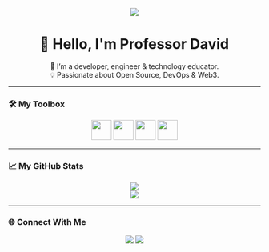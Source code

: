 <!-- Header Image -->
<p align="center">
  <img src="https://capsule-render.vercel.app/api?text=Welcome+to+My+World!&animation=fadeIn&type=waving&color=gradient&height=200"/>
</p>

<h1 align="center">👋 Hello, I'm Professor David</h1>

<p align="center">
  🚀 I’m a developer, engineer & technology educator. <br>
  💡 Passionate about Open Source, DevOps & Web3.
</p>

---

### 🛠️ My Toolbox

<p align="center">
  <img src="https://cdn.jsdelivr.net/gh/devicons/devicon/icons/php/php-original.svg" width="40"/>
  <img src="https://cdn.jsdelivr.net/gh/devicons/devicon/icons/mysql/mysql-original-wordmark.svg" width="40"/>
  <img src="https://cdn.jsdelivr.net/gh/devicons/devicon/icons/html5/html5-original.svg" width="40"/>
  <img src="https://cdn.jsdelivr.net/gh/devicons/devicon/icons/css3/css3-original.svg" width="40"/>
</p>

---

### 📈 My GitHub Stats

<p align="center">
  <img src="https://github-readme-stats.vercel.app/api?username=professor-david&show_icons=true&theme=radical"/>
  <br/>
  <img src="https://github-readme-streak-stats.herokuapp.com/?user=professor-david&theme=radical"/>
</p>

---

### 🌐 Connect With Me

<p align="center">
  <a href="mailto:youremail@example.com"><img src="https://img.shields.io/badge/Email-D14836?style=for-the-badge&logo=gmail&logoColor=white"/></a>
  <a href="https://linkedin.com/in/YOUR-NAME"><img src="https://img.shields.io/badge/LinkedIn-0077B5?style=for-the-badge&logo=linkedin&logoColor=white"/></a>
</p>
